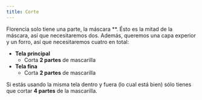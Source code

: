 ```yaml
---
title: Corte
---
```


Florencia solo tiene una parte, la máscara \*\*. Ésto es la mitad de la máscara, así que necesitaremos dos. Además, queremos una capa experior y un forro, así que necesitaremos cuatro en total:

- **Tela principal**
  - Corta **2 partes** de mascarilla
- **Tela fina**
  - Corta **2 partes** de mascarilla

Si estás usando la misma tela dentro y fuera (lo cual está bien) sólo tienes que cortar **4 partes** de la mascarilla.

